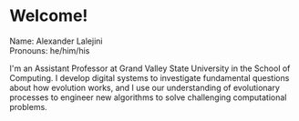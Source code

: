 # Welcome!

Name: Alexander Lalejini </br>
Pronouns: he/him/his

I'm an Assistant Professor at Grand Valley State University in the School of Computing.
I develop digital systems to investigate fundamental questions about how evolution works,
and I use our understanding of evolutionary processes to engineer new algorithms to solve challenging computational problems.